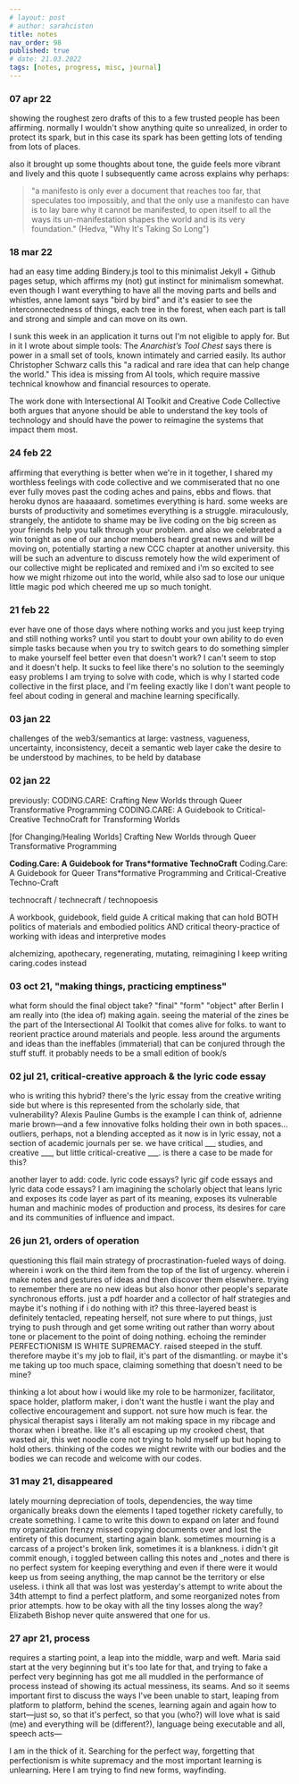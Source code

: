 ```yaml
---
# layout: post
# author: sarahciston
title: notes
nav_order: 98
published: true
# date: 21.03.2022 
tags: [notes, progress, misc, journal]
---
```


### 07 apr 22
showing the roughest zero drafts of this to a few trusted people has been affirming. normally I wouldn't show anything quite so unrealized, in order to protect its spark, but in this case its spark has been getting lots of tending from lots of places. 

also it brought up some thoughts about tone, the guide feels more vibrant and lively and this quote I subsequently came across explains why perhaps:

>"a manifesto is only ever a document that reaches too far, that speculates too impossibly, and that the only use a manifesto can have is to lay bare why it cannot be manifested, to open itself to all the ways its un-manifestation shapes the world and is its very foundation." (Hedva, "Why It's Taking So Long")


### 18 mar 22
had an easy time adding Bindery.js tool to this minimalist Jekyll + Github pages setup, which affirms my (not) gut instinct for minimalism somewhat. even though I want everything to have all the moving parts and bells and whistles, anne lamont says "bird by bird" and it's easier to see the interconnectedness of things, each tree in the forest, when each part is tall and strong and simple and can move on its own. 

I sunk this week in an application it turns out I'm not eligible to apply for. But in it I wrote about simple tools: The _Anarchist’s Tool Chest_ says there is power in a small set of tools, known intimately and carried easily. Its author Christopher Schwarz calls this "a radical and rare idea that can help change the world." This idea is missing from AI tools, which require massive technical knowhow and financial resources to operate.

The work done with Intersectional AI Toolkit and Creative Code Collective both argues that anyone should be able to understand the key tools of technology and should have the power to reimagine the systems that impact them most.


### 24 feb 22
affirming that everything is better when we're in it together, I shared my worthless feelings with code collective and we commiserated that no one ever fully moves past the coding aches and pains, ebbs and flows. that heroku dynos are haaaaard. sometimes everything is hard. some weeks are bursts of productivity and sometimes everything is a struggle. miraculously, strangely, the antidote to shame may be live coding on the big screen as your friends help you talk through your problem. and also we celebrated a win tonight as one of our anchor members heard great news and will be moving on, potentially starting a new CCC chapter at another university. this will be such an adventure to discuss remotely how the wild experiment of our collective might be replicated and remixed and i'm so excited to see how we might rhizome out into the world, while also sad to lose our unique little magic pod which cheered me up so much tonight. 

### 21 feb 22
ever have one of those days where nothing works and you just keep trying and still nothing works? until you start to doubt your own ability to do even simple tasks because when you try to switch gears to do something simpler to make yourself feel better even that doesn't work? I can't seem to stop and it doesn't help. It sucks to feel like there's no solution to the seemingly easy problems I am trying to solve with code, which is why I started code collective in the first place, and I'm feeling exactly like I don't want people to feel about coding in general and machine learning specifically.

### 03 jan 22
challenges of the web3/semantics at large: vastness, vagueness, uncertainty, inconsistency, deceit
a semantic web layer cake
the desire to be understood by machines, to be held by database

### 02 jan 22
previously: CODING.CARE: Crafting New Worlds through Queer Transformative Programming
CODING.CARE: A Guidebook to Critical-Creative TechnoCraft for Transforming Worlds

[for Changing/Healing Worlds]
Crafting New Worlds through Queer Transformative Programming 

**Coding.Care: A Guidebook for Trans*formative TechnoCraft**
Coding.Care: A Guidebook for Queer Trans*formative Programming and Critical-Creative Techno-Craft

technocraft / technecraft / technopoesis

A workbook, guidebook, field guide
A critical making that can hold 
BOTH politics of materials and embodied politics
AND critical theory-practice of working with ideas and interpretive modes 

alchemizing, apothecary, regenerating, mutating, reimagining
I keep writing caring.codes instead

### 03 oct 21, "making things, practicing emptiness"
what form should the final object take? "final" "form" "object" 
after Berlin I am really into (the idea of) making again. seeing the material of the zines be the part of the Intersectional AI Toolkit that comes alive for folks. to want to reorient practice around materials and people. less around the arguments and ideas than the ineffables (immaterial) that can be conjured through the stuff stuff. it probably needs to be a small edition of book/s  

### 02 jul 21, critical-creative approach & the lyric code essay

who is writing this hybrid? there's the lyric essay from the creative writing side but where is this represented from the scholarly side, that vulnerability? Alexis Pauline Gumbs is the example I can think of, adrienne marie brown—and a few innovative folks holding their own in both spaces... outliers, perhaps, not a blending accepted as it now is in lyric essay, not a section of academic journals per se. we have critical \_\_\_ studies, and creative \_\_\_, but little critical-creative \_\_\_. is there a case to be made for this? 

another layer to add: code. lyric code essays? lyric gif code essays and lyric data code essays? I am imagining the scholarly object that leans lyric and exposes its code layer as part of its meaning, exposes its vulnerable human and machinic modes of production and process, its desires for care and its communities of influence and impact.  

### 26 jun 21, orders of operation

questioning this flail main strategy of procrastination-fueled ways of doing. wherein i work on the third item from the top of the list of urgency. wherein i make notes and gestures of ideas and then discover them elsewhere. trying to remember there are no new ideas but also honor other people's separate synchronous efforts. just a pdf hoarder and a collector of half strategies and maybe it's nothing if i do nothing with it? this three-layered beast is definitely tentacled, repeating herself, not sure where to put things, just trying to push through and get some writing out rather than worry about tone or placement to the point of doing nothing. echoing the reminder PERFECTIONISM IS WHITE SUPREMACY. raised steeped in the stuff. therefore maybe it's my job to flail, it's part of the dismantling. or maybe it's me taking up too much space, claiming something that doesn't need to be mine? 

thinking a lot about how i would like my role to be harmonizer, facilitator, space holder, platform maker, i don't want the hustle i want the play and collective encouragement and support. not sure how much is fear. the physical therapist says i literally am not making space in my ribcage and thorax when i breathe. like it's all escaping up my crooked chest, that wasted air, this wet noodle core not trying to hold myself up but hoping to hold others. thinking of the codes we might rewrite with our bodies and the bodies we can recode and welcome with our codes. 

### 31 may 21, disappeared

lately mourning depreciation of tools, dependencies, the way time organically breaks down the elements I taped together rickety carefully, to create something. I came to write this down to expand on later and found my organization frenzy missed copying documents over and lost the entirety of this document, starting again blank. sometimes mourning is a  carcass of a project's broken link, sometimes it is a blankness. i didn't git commit enough, i toggled between calling this notes and _notes and there is no perfect system for keeping everything and even if there were it would keep us from seeing anything, the map cannot be the territory or else useless. 
i think all that was lost was yesterday's attempt to write about the 34th attempt to find a perfect platform, and some reorganized notes from prior attempts. how to be okay with all the tiny losses along the way? Elizabeth Bishop never quite answered that one for us.

### 27 apr 21, process

requires a starting point, a leap into the middle, warp and weft. Maria said start at the very beginning but it's too late for that, and trying to fake a perfect very beginning has got me all muddled in the performance of process instead of showing its actual messiness, its seams. And so it seems important first to discuss the ways I've been unable to start, leaping from platform to platform, behind the scenes, learning again and again how to start—just so, so that it's perfect, so that you (who?) will love what is said (me) and everything will be (different?), language being executable and all, speech acts—

I am in the thick of it. Searching for the perfect way, forgetting that perfectionism is white supremacy and the most important learning is unlearning. Here I am trying to find new forms, wayfinding.
